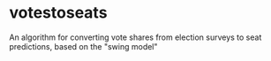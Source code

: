 # votestoseats
An algorithm for converting vote shares from election surveys to seat predictions, based on the "swing model"
